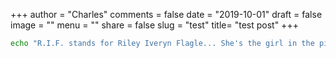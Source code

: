 +++
author = "Charles"
comments = false
date = "2019-10-01"
draft = false
image = ""
menu = ""
share = false
slug = "test"
title= "test post"
+++

```bash
echo "R.I.F. stands for Riley Iveryn Flagle... She's the girl in the pic above."
```
